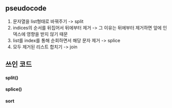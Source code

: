 ## pseudocode
 1. 문자열을 list형태로 바꿔주기 -> split
 2. indices의 순서를 뒤집어서 뒤에부터 제거
    -> 그 이유는 뒤에부터 제거하면 앞에 인덱스에 영향을 받지 않기 때문
 3. list를 index를 통해 순회하면서 해당 문자 제거 -> splice
 4. 모두 제거된 리스트 합치기 -> join

## 쓰인 코드
  #### split()

  #### splice()

  #### sort
